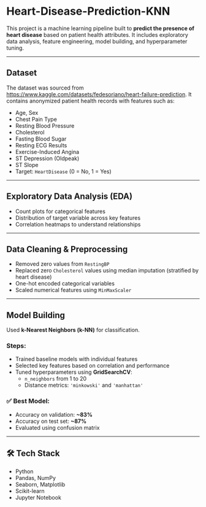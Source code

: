 # Heart-Disease-Prediction-KNN

This project is a machine learning pipeline built to **predict the presence of heart disease** based on patient health attributes. It includes exploratory data analysis, feature engineering, model building, and hyperparameter tuning.

---

## Dataset

The dataset was sourced from https://www.kaggle.com/datasets/fedesoriano/heart-failure-prediction. It contains anonymized patient health records with features such as:

- Age, Sex
- Chest Pain Type
- Resting Blood Pressure
- Cholesterol
- Fasting Blood Sugar
- Resting ECG Results
- Exercise-Induced Angina
- ST Depression (Oldpeak)
- ST Slope
- Target: `HeartDisease` (0 = No, 1 = Yes)

---

##  Exploratory Data Analysis (EDA)

- Count plots for categorical features
- Distribution of target variable across key features
- Correlation heatmaps to understand relationships

---

##  Data Cleaning & Preprocessing

- Removed zero values from `RestingBP`
- Replaced zero `Cholesterol` values using median imputation (stratified by heart disease)
- One-hot encoded categorical variables
- Scaled numerical features using `MinMaxScaler`

---

##  Model Building

Used **k-Nearest Neighbors (k-NN)** for classification.

### Steps:
- Trained baseline models with individual features
- Selected key features based on correlation and performance
- Tuned hyperparameters using **GridSearchCV**:
  - `n_neighbors` from 1 to 20
  - Distance metrics: `'minkowski'` and `'manhattan'`

### ✅ Best Model:
- Accuracy on validation: **~83%**
- Accuracy on test set: **~87%**
- Evaluated using confusion matrix

---

## 🛠 Tech Stack

- Python
- Pandas, NumPy
- Seaborn, Matplotlib
- Scikit-learn
- Jupyter Notebook


